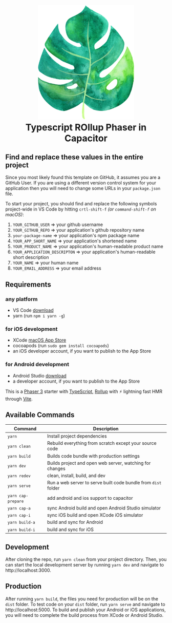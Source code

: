 <h1 align="center">
  <br>
  <img src="./public/assets/tropic.png" alt="header" width="300"/></a>
  <br>
  Typescript ROllup Phaser in Capacitor
  <br>
</h1>

## Find and replace these values in the entire project

Since you most likely found this template on GitHub, it assumes you are a GitHub User. If you are using a different version control system for your application then you will need to change some URLs in your `package.json` file.

To start your project, you should find and replace the following symbols project-wide in VS Code by hitting `crtl-shift-f` _(or `command-shift-f` on macOS)_:

1. `YOUR_GITHUB_USER` => your github username
2. `YOUR_GITHUB_REPO` => your application's github repository name
3. `your-package-name` => your application's npm package name
4. `YOUR_APP_SHORT_NAME` => your application's shortened name
5. `YOUR_PRODUCT_NAME` => your application's human-readable product name
6. `YOUR_APPLICATION_DESCRIPTON` => your application's human-readable short description
7. `YOUR_NAME` => your human name
8. `YOUR_EMAIL_ADDRESS` => your email address

## Requirements

### any platform

- VS Code [download](https://code.visualstudio.com/Download)
- yarn (run `npm i yarn -g`)

### for iOS development

- XCode [macOS App Store](https://apps.apple.com/us/app/xcode/id497799835?ls=1&mt=12)
- cocoapods (run `sudo gem install cocoapods`)
- an iOS developer account, if you want to publish to the App Store

### for Android development

- Android Studio [download](https://developer.android.com/studio/)
- a developer account, if you want to publish to the App Store

This is a [Phaser 3](https://github.com/photonstorm/phaser) starter with [TypeScript](https://www.typescriptlang.org/), [Rollup](https://rollupjs.org) with ⚡️ lightning fast HMR through [Vite](https://vitejs.dev/).

## Available Commands

| Command            | Description                                                    |
| ------------------ | -------------------------------------------------------------- |
| `yarn`             | Install project dependencies                                   |
| `yarn clean`       | Rebuild everything from scratch except your source code        |
| `yarn build`       | Builds code bundle with production settings                    |
| `yarn dev`         | Builds project and open web server, watching for changes       |
| `yarn redev`       | clean, install, build, and dev                                 |
| `yarn serve`       | Run a web server to serve built code bundle from `dist` folder |
| `yarn cap-prepare` | add android and ios support to capacitor                       |
| `yarn cap-a`       | sync Android build and open Android Studio simulator           |
| `yarn cap-i`       | sync iOS build and open XCode iOS simulator                    |
| `yarn build-a`     | build and sync for Android                                     |
| `yarn build-i`     | build and sync for iOS                                         |

## Development

After cloning the repo, run `yarn clean` from your project directory. Then, you can start the local development
server by running `yarn dev` and navigate to http://localhost:3000.

## Production

After running `yarn build`, the files you need for production will be on the `dist` folder. To test code on your `dist` folder, run `yarn serve` and navigate to http://localhost:5000. To build and publish your Android or iOS applications, you will need to complete the build process from XCode or Android Studio.
